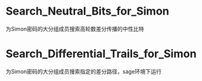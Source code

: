 # Search_Neutral_Bits_for_Simon
为Simon密码的大分组成员搜索高轮数差分传播的中性比特

# Search_Differential_Trails_for_Simon
为Simon密码的大分组成员搜索指定的差分路径，sage环境下运行
